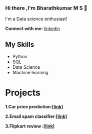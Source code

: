 ### Hi there ,I'm Bharathkumar M S 👋
I'm a Data science enthusiast!

**Connect with me:** [linkedin](https://www.linkedin.com/in/bharathkumar-m-s-1736221b0/)

## My Skills
- Python
- SQL
- Data Science
- Machine learning

# Projects
**1.Car price prediction**:**[[link]](https://car-price-prediction-msb1.herokuapp.com/)**

**2.Email spam classifier**:**[[link]](https://email-spam-classifier-5.herokuapp.com/)**

**3.Flipkart review **:**[[link]](https://flipkart-review-scrapper5.herokuapp.com/)**





<!---
Bharathkumar-ms/Bharathkumar-ms is a ✨ special ✨ repository because its `README.md` (this file) appears on your GitHub profile.
You can click the Preview link to take a look at your changes.
--->
